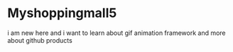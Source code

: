 # Myshoppingmall5
i am new here and i want to learn about gif animation framework and more about github products
